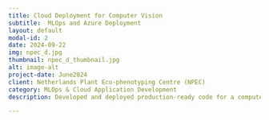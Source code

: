 ```yaml
---
title: Cloud Deployment for Computer Vision
subtitle:  MLOps and Azure Deployment
layout: default
modal-id: 2
date: 2024-09-22
img: npec_d.jpg
thumbnail: npec_d_thumbnail.jpg
alt: image-alt
project-date: June2024
client: Netherlands Plant Eco-phenotyping Centre (NPEC)
category: MLOps & Cloud Application Development
description: Developed and deployed production-ready code for a computer vision system. This project involved creating a scalable Python package for plant organ segmentation and landmark detection, deploying the system on Microsoft Azure, and implementing MLOps best practices. Key features included automated training pipelines, continuous model retraining, CI/CD integration, and secure API and CLI access, ensuring the model's scalability and maintainability in a cloud environment.

---
```

